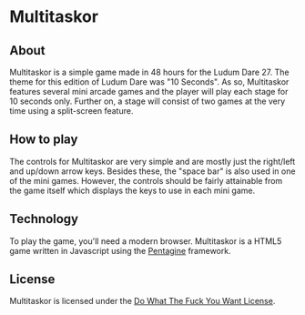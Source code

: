 Multitaskor
===========

About
-----
Multitaskor is a simple game made in 48 hours for the Ludum Dare 27. The theme for this edition of Ludum Dare was "10 Seconds". As so, Multitaskor features several mini arcade games and the player will play each stage for 10 seconds only. Further on, a stage will consist of two games at the very time using a split-screen feature.

How to play
-----------
The controls for Multitaskor are very simple and are mostly just the right/left and up/down arrow keys. Besides these, the "space bar" is also used in one of the mini games. However, the controls should be fairly attainable from the game itself which displays the keys to use in each mini game.

Technology
----------
To play the game, you'll need a modern browser. Multitaskor is a HTML5 game written in Javascript using the [Pentagine](https://github.com/davidgomes/pentagine) framework.

License
-------
Multitaskor is licensed under the [Do What The Fuck You Want License](http://www.wtfpl.net/).
